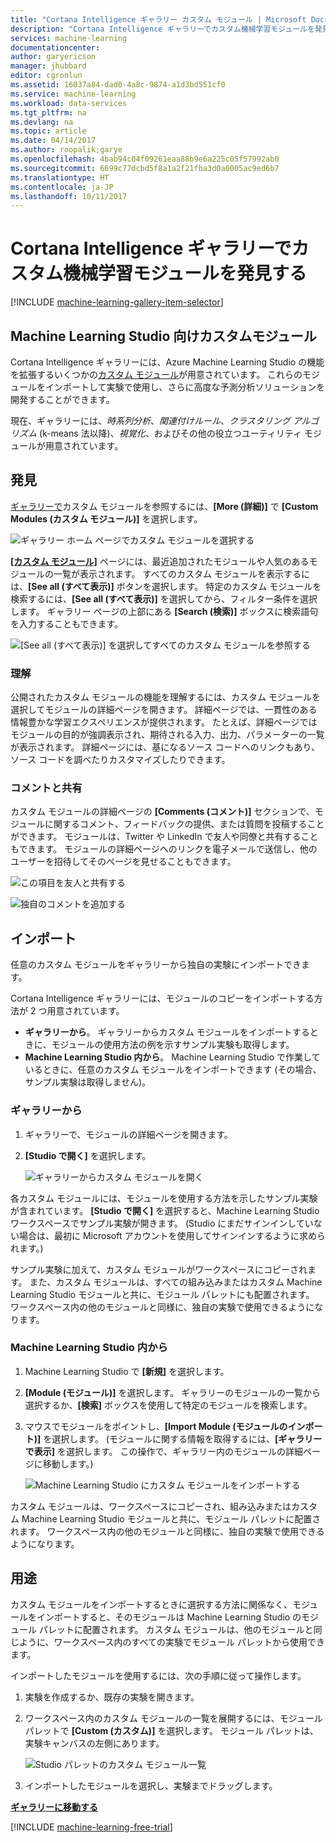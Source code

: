 ```yaml
---
title: "Cortana Intelligence ギャラリー カスタム モジュール | Microsoft Docs"
description: "Cortana Intelligence ギャラリーでカスタム機械学習モジュールを発見します。"
services: machine-learning
documentationcenter: 
author: garyericson
manager: jhubbard
editor: cgronlun
ms.assetid: 16037a84-dad0-4a8c-9874-a1d3bd551cf0
ms.service: machine-learning
ms.workload: data-services
ms.tgt_pltfrm: na
ms.devlang: na
ms.topic: article
ms.date: 04/14/2017
ms.author: roopalik;garye
ms.openlocfilehash: 4bab94c04f09261eaa88b9e6a225c05f57992ab0
ms.sourcegitcommit: 6699c77dcbd5f8a1a2f21fba3d0a0005ac9ed6b7
ms.translationtype: HT
ms.contentlocale: ja-JP
ms.lasthandoff: 10/11/2017
---
```

# <a name="discover-custom-machine-learning-modules-in-cortana-intelligence-gallery"></a>Cortana Intelligence ギャラリーでカスタム機械学習モジュールを発見する
[!INCLUDE [machine-learning-gallery-item-selector](../../../includes/machine-learning-gallery-item-selector.md)]

## <a name="custom-modules-for-machine-learning-studio"></a>Machine Learning Studio 向けカスタムモジュール
Cortana Intelligence ギャラリーには、Azure Machine Learning Studio の機能を拡張するいくつかの[カスタム モジュール](https://gallery.cortanaintelligence.com/customModules)が用意されています。 これらのモジュールをインポートして実験で使用し、さらに高度な予測分析ソリューションを開発することができます。

現在、ギャラリーには、*時系列分析*、*関連付けルール*、*クラスタリング アルゴリズム* (k-means 法以降)、*視覚化*、およびその他の役立つユーティリティ モジュールが用意されています。


## <a name="discover"></a>発見
[ギャラリーで](http://gallery.cortanaintelligence.com)カスタム モジュールを参照するには、**[More (詳細)]** で **[Custom Modules (カスタム モジュール)]** を選択します。

![ギャラリー ホーム ページでカスタム モジュールを選択する](./media/gallery-custom-modules/select-custom-modules-in-gallery.png)

**[[カスタム モジュール]](https://gallery.cortanaintelligence.com/customModules)** ページには、最近追加されたモジュールや人気のあるモジュールの一覧が表示されます。 すべてのカスタム モジュールを表示するには、**[See all (すべて表示)]** ボタンを選択します。 特定のカスタム モジュールを検索するには、**[See all (すべて表示)]** を選択してから、フィルター条件を選択します。 ギャラリー ページの上部にある **[Search (検索)]** ボックスに検索語句を入力することもできます。

![[See all (すべて表示)] を選択してすべてのカスタム モジュールを参照する](./media/gallery-custom-modules/click-see-all-for-all-custom-modules.png)

### <a name="understand"></a>理解

公開されたカスタム モジュールの機能を理解するには、カスタム モジュールを選択してモジュールの詳細ページを開きます。 詳細ページでは、一貫性のある情報豊かな学習エクスペリエンスが提供されます。 たとえば、詳細ページではモジュールの目的が強調表示され、期待される入力、出力、パラメーターの一覧が表示されます。 詳細ページには、基になるソース コードへのリンクもあり、ソース コードを調べたりカスタマイズしたりできます。

### <a name="comment-and-share"></a>コメントと共有
カスタム モジュールの詳細ページの **[Comments (コメント)]** セクションで、モジュールに関するコメント、フィードバックの提供、または質問を投稿することができます。 モジュールは、Twitter や LinkedIn で友人や同僚と共有することもできます。 モジュールの詳細ページへのリンクを電子メールで送信し、他のユーザーを招待してそのページを見せることもできます。

![この項目を友人と共有する](./media/gallery-how-to-use-contribute-publish/share-links.png)

![独自のコメントを追加する](./media/gallery-how-to-use-contribute-publish/comments.png)

## <a name="import"></a>インポート
任意のカスタム モジュールをギャラリーから独自の実験にインポートできます。

Cortana Intelligence ギャラリーには、モジュールのコピーをインポートする方法が 2 つ用意されています。

* **ギャラリーから**。 ギャラリーからカスタム モジュールをインポートするときに、モジュールの使用方法の例を示すサンプル実験も取得します。
* **Machine Learning Studio 内から**。 Machine Learning Studio で作業しているときに、任意のカスタム モジュールをインポートできます (その場合、サンプル実験は取得しません)。

### <a name="from-the-gallery"></a>ギャラリーから

1. ギャラリーで、モジュールの詳細ページを開きます。 
2. **[Studio で開く]** を選択します。
   
    ![ギャラリーからカスタム モジュールを開く](./media/gallery-custom-modules/open-custom-module-from-gallery.png)
   
各カスタム モジュールには、モジュールを使用する方法を示したサンプル実験が含まれています。 **[Studio で開く]** を選択すると、Machine Learning Studio ワークスペースでサンプル実験が開きます。 (Studio にまだサインインしていない場合は、最初に Microsoft アカウントを使用してサインインするように求められます。)

サンプル実験に加えて、カスタム モジュールがワークスペースにコピーされます。 また、カスタム モジュールは、すべての組み込みまたはカスタム Machine Learning Studio モジュールと共に、モジュール パレットにも配置されます。 ワークスペース内の他のモジュールと同様に、独自の実験で使用できるようになります。

### <a name="from-within-machine-learning-studio"></a>Machine Learning Studio 内から

1. Machine Learning Studio で **[新規]** を選択します。
2. **[Module (モジュール)]** を選択します。 ギャラリーのモジュールの一覧から選択するか、**[検索]** ボックスを使用して特定のモジュールを検索します。
3. マウスでモジュールをポイントし、**[Import Module (モジュールのインポート)]** を選択します。 (モジュールに関する情報を取得するには、**[ギャラリーで表示]** を選択します。 この操作で、ギャラリー内のモジュールの詳細ページに移動します。)
   
    ![Machine Learning Studio にカスタム モジュールをインポートする](./media/gallery-custom-modules/add-custom-module-in-studio.png)

カスタム モジュールは、ワークスペースにコピーされ、組み込みまたはカスタム Machine Learning Studio モジュールと共に、モジュール パレットに配置されます。 ワークスペース内の他のモジュールと同様に、独自の実験で使用できるようになります。

## <a name="use"></a>用途

カスタム モジュールをインポートするときに選択する方法に関係なく、モジュールをインポートすると、そのモジュールは Machine Learning Studio のモジュール パレットに配置されます。 カスタム モジュールは、他のモジュールと同じように、ワークスペース内のすべての実験でモジュール パレットから使用できます。

インポートしたモジュールを使用するには、次の手順に従って操作します。

1. 実験を作成するか、既存の実験を開きます。
2. ワークスペース内のカスタム モジュールの一覧を展開するには、モジュール パレットで **[Custom (カスタム)]** を選択します。 モジュール パレットは、実験キャンバスの左側にあります。
   
    ![Studio パレットのカスタム モジュール一覧](./media/gallery-custom-modules/custom-module-in-studio-palette.png)
3. インポートしたモジュールを選択し、実験までドラッグします。


**[ギャラリーに移動する](http://gallery.cortanaintelligence.com)**

[!INCLUDE [machine-learning-free-trial](../../../includes/machine-learning-free-trial.md)]


